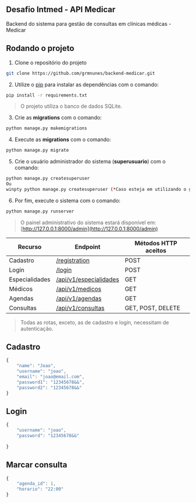 ## Desafio Intmed - API Medicar
Backend do sistema para gestão de consultas em clínicas médicas - Medicar

## Rodando o projeto

1. Clone o repositório do projeto

```bash
git clone https://github.com/grmnunes/backend-medicar.git
```

2. Utilize o [pip](https://pip.pypa.io/en/stable/) para instalar as dependências com o comando: 
```bash
pip install -r requirements.txt
```
> O projeto utiliza o banco de dados SQLite.

3. Crie as **migrations** com o comando: 

```bash
python manage.py makemigrations
```

4. Execute as **migrations** com o comando: 

```bash
python manage.py migrate
```

5. Crie o usuário administrador do sistema (**superusuario**) com o comando: 

```bash
python manage.py createsuperuser
Ou
winpty python manage.py createsuperuser (*Caso esteja em utilizando o gitbash*)
```

6. Por fim, execute o sistema com o comando: 

```bash
python manage.py runserver
```
> O painel administrativo do sistema estará disponível em: [http://127.0.0.1:8000/admin](http://127.0.0.1:8000/admin)


Recurso   | Endpoint | Métodos HTTP aceitos
--------- | ---------|-----------
Cadastro | [/registration](http://127.0.0.1:8000/rest-auth/registration/)| POST
Login | [/login](http://127.0.0.1:8000/rest-auth/login/)|POST
Especialidades| [/api/v1/especialidades](http://127.0.0.1:8000/api/v1/especialidades)| GET
Médicos| [/api/v1/medicos](http://127.0.0.1:8000/api/v1/medicos)|GET
Agendas| [/api/v1/agendas](http://127.0.0.1:8000/api/v1/medicos)|GET
Consultas| [/api/v1/consultas](http://127.0.0.1:8000/api/v1/consultas)|GET, POST, DELETE

> Todas as rotas, exceto, as de cadastro e login, necessitam de autenticação.
## Cadastro
```javascript
{
	"name": "Joao",
	"username": "joao",
	"email": "joao@email.com",
	"password1": "12345678&&",
	"password2": "12345678&&"
} 
```
## Login
```javascript
{
	"username": "joao",
	"password": "12345678&&"
	
}
```
## Marcar consulta
```javascript
{
	"agenda_id": 1,
	"horario": "22:00"
}
```
